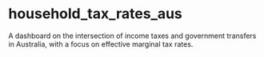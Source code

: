 # household_tax_rates_aus
A dashboard on the intersection of income taxes and government transfers in Australia, with a focus on effective marginal tax rates.

